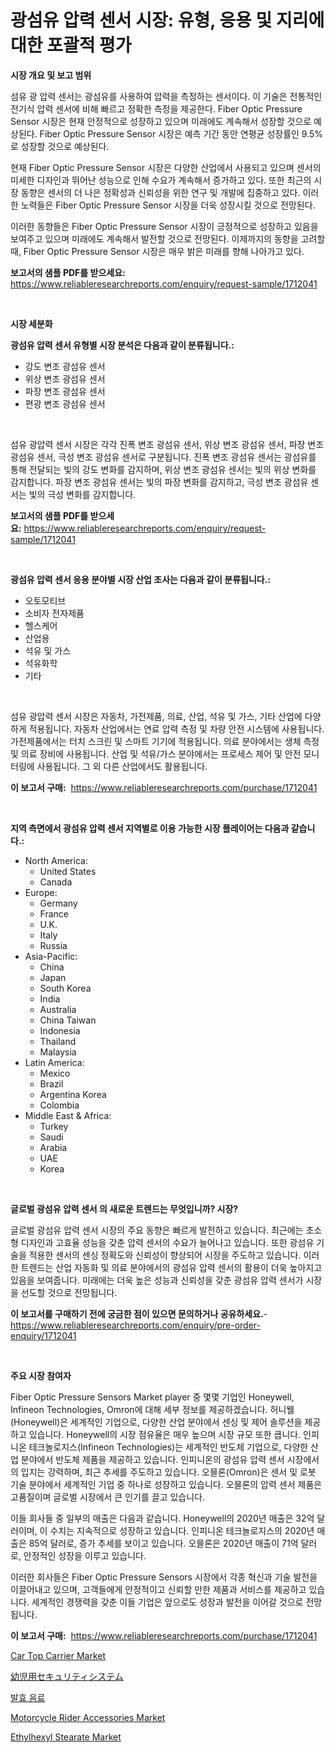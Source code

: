<p><h1>광섬유 압력 센서 시장: 유형, 응용 및 지리에 대한 포괄적 평가</h1></p><p><strong>시장 개요 및 보고 범위</strong></p>
<p><p>섬유 광 압력 센서는 광섬유를 사용하여 압력을 측정하는 센서이다. 이 기술은 전통적인 전기식 압력 센서에 비해 빠르고 정확한 측정을 제공한다. Fiber Optic Pressure Sensor 시장은 현재 안정적으로 성장하고 있으며 미래에도 계속해서 성장할 것으로 예상된다. Fiber Optic Pressure Sensor 시장은 예측 기간 동안 연평균 성장률인 9.5%로 성장할 것으로 예상된다. </p><p>현재 Fiber Optic Pressure Sensor 시장은 다양한 산업에서 사용되고 있으며 센서의 미세한 디자인과 뛰어난 성능으로 인해 수요가 계속해서 증가하고 있다. 또한 최근의 시장 동향은 센서의 더 나은 정확성과 신뢰성을 위한 연구 및 개발에 집중하고 있다. 이러한 노력들은 Fiber Optic Pressure Sensor 시장을 더욱 성장시킬 것으로 전망된다. </p><p>이러한 동향들은 Fiber Optic Pressure Sensor 시장이 긍정적으로 성장하고 있음을 보여주고 있으며 미래에도 계속해서 발전할 것으로 전망된다. 이제까지의 동향을 고려할 때, Fiber Optic Pressure Sensor 시장은 매우 밝은 미래를 향해 나아가고 있다.</p></p>
<p><strong>보고서의 샘플 PDF를 받으세요:</strong> <a href="https://www.reliableresearchreports.com/enquiry/request-sample/1712041">https://www.reliableresearchreports.com/enquiry/request-sample/1712041</a></p>
<p>&nbsp;</p>
<p><strong>시장 세분화</strong></p>
<p><strong>광섬유 압력 센서 유형별 시장 분석은 다음과 같이 분류됩니다.:</strong></p>
<p><ul><li>강도 변조 광섬유 센서</li><li>위상 변조 광섬유 센서</li><li>파장 변조 광섬유 센서</li><li>편광 변조 광섬유 센서</li></ul></p>
<p>&nbsp;</p>
<p><p>섬유 광압력 센서 시장은 각각 진폭 변조 광섬유 센서, 위상 변조 광섬유 센서, 파장 변조 광섬유 센서, 극성 변조 광섬유 센서로 구분됩니다. 진폭 변조 광섬유 센서는 광섬유를 통해 전달되는 빛의 강도 변화를 감지하며, 위상 변조 광섬유 센서는 빛의 위상 변화를 감지합니다. 파장 변조 광섬유 센서는 빛의 파장 변화를 감지하고, 극성 변조 광섬유 센서는 빛의 극성 변화를 감지합니다.</p></p>
<p><strong>보고서의 샘플 PDF를 받으세요:</strong>&nbsp;<a href="https://www.reliableresearchreports.com/enquiry/request-sample/1712041">https://www.reliableresearchreports.com/enquiry/request-sample/1712041</a></p>
<p>&nbsp;</p>
<p><strong> 광섬유 압력 센서 응용 분야별 시장 산업 조사는 다음과 같이 분류됩니다.:</strong></p>
<p><ul><li>오토모티브</li><li>소비자 전자제품</li><li>헬스케어</li><li>산업용</li><li>석유 및 가스</li><li>석유화학</li><li>기타</li></ul></p>
<p>&nbsp;</p>
<p><p>섬유 광압력 센서 시장은 자동차, 가전제품, 의료, 산업, 석유 및 가스, 기타 산업에 다양하게 적용됩니다. 자동차 산업에서는 연료 압력 측정 및 차량 안전 시스템에 사용됩니다. 가전제품에서는 터치 스크린 및 스마트 기기에 적용됩니다. 의료 분야에서는 생체 측정 및 의료 장비에 사용됩니다. 산업 및 석유/가스 분야에서는 프로세스 제어 및 안전 모니터링에 사용됩니다. 그 외 다른 산업에서도 활용됩니다.</p></p>
<p><strong>이 보고서 구매:</strong>&nbsp; <a href="https://www.reliableresearchreports.com/purchase/1712041">https://www.reliableresearchreports.com/purchase/1712041</a></p>
<p>&nbsp;</p>
<p><strong>지역 측면에서 광섬유 압력 센서 지역별로 이용 가능한 시장 플레이어는 다음과 같습니다.:</strong></p>
<p><ul>
    <li>
        North America:
        <ul>
            <li>United States</li>
            <li>Canada</li>
        </ul>
    </li>
    <li>
        Europe:
        <ul>
            <li>Germany</li>
            <li>France</li>
            <li>U.K.</li>
            <li>Italy</li>
            <li>Russia</li>
        </ul>
    </li>
    <li>
        Asia-Pacific:
        <ul>
            <li>China</li>
            <li>Japan</li>
            <li>South Korea</li>
            <li>India</li>
            <li>Australia</li>
            <li>China Taiwan</li>
            <li>Indonesia</li>
            <li>Thailand</li>
            <li>Malaysia</li>
        </ul>
    </li>
    <li>
        Latin America:
        <ul>
            <li>Mexico</li>
            <li>Brazil</li>
            <li>Argentina Korea</li>
            <li>Colombia</li>
        </ul>
    </li>
    <li>
        Middle East & Africa:
        <ul>
            <li>Turkey</li>
            <li>Saudi</li>
            <li>Arabia</li>
            <li>UAE</li>
            <li>Korea</li>
        </ul>
    </li>
    </ul></p>
<p>&nbsp;</p>
<p><strong>글로벌 광섬유 압력 센서 의 새로운 트렌드는 무엇입니까? 시장?</strong></p>
<p><p>글로벌 광섬유 압력 센서 시장의 주요 동향은 빠르게 발전하고 있습니다. 최근에는 초소형 디자인과 고효율 성능을 갖춘 압력 센서의 수요가 늘어나고 있습니다. 또한 광섬유 기술을 적용한 센서의 센싱 정확도와 신뢰성이 향상되어 시장을 주도하고 있습니다. 이러한 트렌드는 산업 자동화 및 의료 분야에서의 광섬유 압력 센서의 활용이 더욱 높아지고 있음을 보여줍니다. 미래에는 더욱 높은 성능과 신뢰성을 갖춘 광섬유 압력 센서가 시장을 선도할 것으로 전망됩니다.</p></p>
<p><strong>이 보고서를 구매하기 전에 궁금한 점이 있으면 문의하거나 공유하세요.</strong>- <a href="https://www.reliableresearchreports.com/enquiry/pre-order-enquiry/1712041">https://www.reliableresearchreports.com/enquiry/pre-order-enquiry/1712041</a></p>
<p>&nbsp;</p>
<p><strong>주요 시장 참여자</strong></p>
<p><p>Fiber Optic Pressure Sensors Market player 중 몇몇 기업인 Honeywell, Infineon Technologies, Omron에 대해 세부 정보를 제공하겠습니다. 허니웰(Honeywell)은 세계적인 기업으로, 다양한 산업 분야에서 센싱 및 제어 솔루션을 제공하고 있습니다. Honeywell의 시장 점유율은 매우 높으며 시장 규모 또한 큽니다. 인피니온 테크놀로지스(Infineon Technologies)는 세계적인 반도체 기업으로, 다양한 산업 분야에서 반도체 제품을 제공하고 있습니다. 인피니온의 광섬유 압력 센서 시장에서의 입지는 강력하며, 최근 추세를 주도하고 있습니다. 오믈론(Omron)은 센서 및 로봇 기술 분야에서 세계적인 기업 중 하나로 성장하고 있습니다. 오믈론의 압력 센서 제품은 고품질이며 글로벌 시장에서 큰 인기를 끌고 있습니다.</p><p>이들 회사들 중 일부의 매출은 다음과 같습니다. Honeywell의 2020년 매출은 32억 달러이며, 이 수치는 지속적으로 성장하고 있습니다. 인피니온 테크놀로지스의 2020년 매출은 85억 달러로, 증가 추세를 보이고 있습니다. 오믈론은 2020년 매출이 71억 달러로, 안정적인 성장을 이루고 있습니다.</p><p>이러한 회사들은 Fiber Optic Pressure Sensors 시장에서 각종 혁신과 기술 발전을 이끌어내고 있으며, 고객들에게 안정적이고 신뢰할 만한 제품과 서비스를 제공하고 있습니다. 세계적인 경쟁력을 갖춘 이들 기업은 앞으로도 성장과 발전을 이어갈 것으로 전망됩니다.</p></p>
<p><strong>이 보고서 구매:</strong>&nbsp;&nbsp;<a href="https://www.reliableresearchreports.com/purchase/1712041">https://www.reliableresearchreports.com/purchase/1712041</a></p>
<p><p><a href="https://issuu.com/reportprime-2/docs/car-top-carrier-market-size-2030.pptx">Car Top Carrier Market</a></p><p><a href="https://github.com/ReganWisoky2023/Market-Research-Report-List-1/blob/main/54331619505.md">幼児用セキュリティシステム</a></p><p><a href="https://github.com/Penelolack456456/Market-Research-Report-List-1/blob/main/81649498753.md">발효 음료</a></p><p><a href="https://issuu.com/reportprime-2/docs/motorcycle-rider-accessories-market-size-2030.pptx">Motorcycle Rider Accessories Market</a></p><p><a href="https://skillful-vermicelli-b89.notion.site/Ethylhexyl-Stearate-Market-Share-Market-New-Trends-Analysis-Report-By-Type-By-Application-By-End-7daec0bda2f14a9ba2c870cc6cba2a96">Ethylhexyl Stearate Market</a></p></p>
